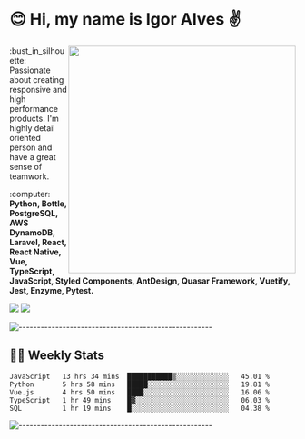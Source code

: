 # :blush: Hi, my name is Igor Alves :v:

<img src="https://github-readme-stats.vercel.app/api?username=iguit0&show_icons=true&count_private=true&theme=dark" min-width="400px" max-width="400px" width="400px" align="right" />

<p align="left"> 
  :bust_in_silhouette: Passionate about creating responsive and high performance products.
  I'm highly detail oriented person and have a great sense of teamwork.
</p>

<p align="left">
  :computer: <strong>Python, Bottle, PostgreSQL, AWS DynamoDB, Laravel, React, React Native, Vue, TypeScript, JavaScript, Styled Components, AntDesign, Quasar Framework, Vuetify, Jest, Enzyme, Pytest.</strong>
</p>

<p align="left">
  <a href="https://www.linkedin.com/in/igor-lucio-alves" target="_blank" rel="noopener noreferrer" alt="Linkedin">
  <img src="https://img.shields.io/badge/LinkedIn-0077B5?style=for-the-badge&logo=linkedin&logoColor=white" /></a>

  <a href="https://t.me/iguit0" target="_blank" rel="noopener noreferrer" alt="Telegram">
  <img src="https://img.shields.io/badge/Telegram-2CA5E0?style=for-the-badge&logo=telegram&logoColor=white" /></a>
</p>

![-----------------------------------------------------](https://raw.githubusercontent.com/andreasbm/readme/master/assets/lines/aqua.png)

## :man_technologist: Weekly Stats
<!--START_SECTION:waka-->
```text
JavaScript   13 hrs 34 mins  ███████████▒░░░░░░░░░░░░░   45.01 % 
Python       5 hrs 58 mins   █████░░░░░░░░░░░░░░░░░░░░   19.81 % 
Vue.js       4 hrs 50 mins   ████░░░░░░░░░░░░░░░░░░░░░   16.06 % 
TypeScript   1 hr 49 mins    █▓░░░░░░░░░░░░░░░░░░░░░░░   06.03 % 
SQL          1 hr 19 mins    █░░░░░░░░░░░░░░░░░░░░░░░░   04.38 % 
```
<!--END_SECTION:waka-->
![-----------------------------------------------------](https://raw.githubusercontent.com/andreasbm/readme/master/assets/lines/aqua.png)


